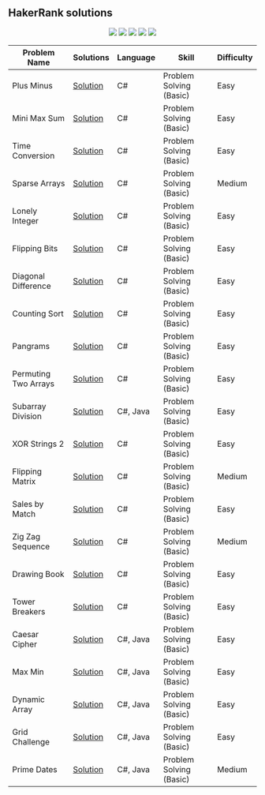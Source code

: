 ## HakerRank solutions  
<p align="center">
  <img src="https://img.shields.io/github/last-commit/bartoszclapinski/ChallengesSolutions?style=flat-square">
  <img src="https://img.shields.io/github/commit-activity/w/bartoszclapinski/ChallengesSolutions?color=green&style=flat-square">
  <img src="https://img.shields.io/badge/Problems%20Solved-22-blueviolet?style=flat-square">
  <img src="https://img.shields.io/github/languages/count/bartoszclapinski/ChallengesSolutions?color=orange&style=flat-square">
  <img src="https://img.shields.io/github/languages/top/bartoszclapinski/ChallengesSolutions?style=flat-square">  
</p>

| Problem Name | Solutions | Language | Skill | Difficulty |
| ------- | ------- | ------- | ------- | ------- |
| Plus Minus | [Solution](https://github.com/bartoszclapinski/ChallengesSolutions/tree/master/HackerRank/PlusMinus) | C# | Problem Solving (Basic) | Easy |
| Mini Max Sum | [Solution](https://github.com/bartoszclapinski/ChallengesSolutions/tree/master/HackerRank/MiniMaxSum) | C# | Problem Solving (Basic) |  Easy |
| Time Conversion | [Solution](https://github.com/bartoszclapinski/ChallengesSolutions/tree/master/HackerRank/TimeConversion) | C# | Problem Solving (Basic) | Easy |
| Sparse Arrays | [Solution](https://github.com/bartoszclapinski/ChallengesSolutions/tree/master/HackerRank/SparseArrays) | C# | Problem Solving (Basic) | Medium |
| Lonely Integer | [Solution](https://github.com/bartoszclapinski/ChallengesSolutions/tree/master/HackerRank/LonelyInteger) | C# | Problem Solving (Basic) | Easy |
| Flipping Bits | [Solution](https://github.com/bartoszclapinski/ChallengesSolutions/tree/master/HackerRank/FlippingBits) | C# | Problem Solving (Basic) | Easy |
| Diagonal Difference | [Solution](https://github.com/bartoszclapinski/ChallengesSolutions/tree/master/HackerRank/DiagonalDifference) | C# | Problem Solving (Basic) | Easy |
| Counting Sort | [Solution](https://github.com/bartoszclapinski/ChallengesSolutions/tree/master/HackerRank/CountingSort) | C# | Problem Solving (Basic) | Easy |
| Pangrams | [Solution](https://github.com/bartoszclapinski/ChallengesSolutions/tree/master/HackerRank/Pangrams) | C# | Problem Solving (Basic) | Easy |
| Permuting Two Arrays | [Solution](https://github.com/bartoszclapinski/ChallengesSolutions/tree/master/HackerRank/PermutingTwoArrays) | C# | Problem Solving (Basic) | Easy |
| Subarray Division | [Solution](https://github.com/bartoszclapinski/ChallengesSolutions/tree/master/HackerRank/SubarrayDivision) | C#, Java | Problem Solving (Basic) | Easy |
| XOR Strings 2 | [Solution](https://github.com/bartoszclapinski/ChallengesSolutions/tree/master/HackerRank/XorStrings2) | C# | Problem Solving (Basic) | Easy |
| Flipping Matrix | [Solution](https://github.com/bartoszclapinski/HackerRank-Solutions/tree/master/HackerRank/FlippingMatrix) | C# | Problem Solving (Basic) | Medium |
| Sales by Match | [Solution](https://github.com/bartoszclapinski/HackerRank-Solutions/tree/master/HackerRank/SalesByMatch) | C# | Problem Solving (Basic) | Easy |
| Zig Zag Sequence | [Solution](https://github.com/bartoszclapinski/HackerRank-Solutions/tree/master/HackerRank/ZigZagSequence) | C# | Problem Solving (Basic) | Medium |
| Drawing Book | [Solution](https://github.com/bartoszclapinski/HackerRank-Solutions/tree/master/HackerRank/DrawingBook) | C# | Problem Solving (Basic) | Easy |
| Tower Breakers | [Solution](https://github.com/bartoszclapinski/HackerRank-Solutions/tree/master/HackerRank/TowerBreakers) | C# | Problem Solving (Basic) | Easy |
| Caesar Cipher | [Solution](https://github.com/bartoszclapinski/HackerRank-Solutions/tree/master/HackerRank/CaesarCipher) | C#, Java | Problem Solving (Basic) | Easy |
| Max Min | [Solution](https://github.com/bartoszclapinski/HackerRank-Solutions/tree/master/HackerRank/MaxMin) | C#, Java | Problem Solving (Basic) | Easy |
| Dynamic Array | [Solution](https://github.com/bartoszclapinski/HackerRank-Solutions/tree/master/HackerRank/DynamicArray) | C#, Java | Problem Solving (Basic) | Easy |
| Grid Challenge | [Solution](https://github.com/bartoszclapinski/HackerRank-Solutions/tree/master/HackerRank/GridChallenge) | C#, Java | Problem Solving (Basic) | Easy |
| Prime Dates | [Solution](https://github.com/bartoszclapinski/HackerRank-Solutions/tree/master/HackerRank/PrimeDates) | C#, Java | Problem Solving (Basic) | Medium |